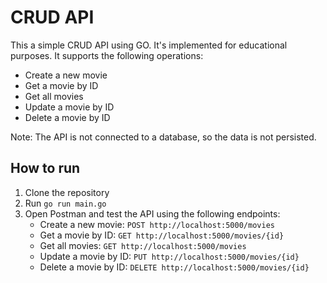 # CRUD API

This a simple CRUD API using GO. It's implemented for educational purposes. 
It supports the following operations:

- Create a new movie
- Get a movie by ID
- Get all movies
- Update a movie by ID
- Delete a movie by ID

Note: The API is not connected to a database, so the data is not persisted.

## How to run

1. Clone the repository
2. Run `go run main.go`
3. Open Postman and test the API using the following endpoints:
    - Create a new movie: `POST http://localhost:5000/movies`
    - Get a movie by ID: `GET http://localhost:5000/movies/{id}`
    - Get all movies: `GET http://localhost:5000/movies`
    - Update a movie by ID: `PUT http://localhost:5000/movies/{id}`
    - Delete a movie by ID: `DELETE http://localhost:5000/movies/{id}`

